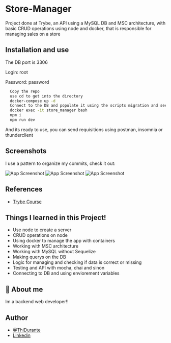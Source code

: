 # Store-Manager

Project done at Trybe, an API using a MySQL DB and MSC architecture, with basic CRUD operations using node and docker, that is responsible for managing sales on a store

## Installation and use

The DB port is 3306

Login: root

Password: password

```bash
  Copy the repo
  use cd to get into the directory
  docker-compose up -d
  Connect to the DB and populate it using the scripts migration and seed
  docker exec -it store_manager bash
  npm i
  npm run dev
```

And its ready to use, you can send requisitions using postman, insomnia or thunderclient

## Screenshots

I use a pattern to organize my commits, check it out:

![App Screenshot](https://i.imgur.com/k4lxMh8.png)
![App Screenshot](https://i.imgur.com/lSwGDmv.png)
![App Screenshot](https://i.imgur.com/G3dQaVC.png)

## References

- [Trybe Course](https://www.betrybe.com/)

## Things I learned in this Project!

- Use node to create a server
- CRUD operations on node
- Using docker to manage the app with containers
- Working with MSC architecture
- Working with MySQL without Sequelize
- Making querys on the DB
- Logic for managing and checking if data is correct or missing
- Testing and API with mocha, chai and sinon
- Connecting to DB and using enviorement variables

## 🚀 About me

Im a backend web developer!!

## Author

- [@ThiDurante](https://www.github.com/ThiDurante)
- [Linkedin](https://www.linkedin.com/in/thidurante/)

